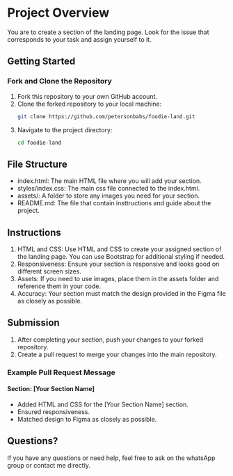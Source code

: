 # Project Overview
You are to create a section of the landing page. Look for the issue that corresponds to your task and assign yourself to it.

## Getting Started
### Fork and Clone the Repository
1. Fork this repository to your own GitHub account.
2. Clone the forked repository to your local machine:
   ```bash
   git clone https://github.com/petersonbabs/foodie-land.git
3. Navigate to the project directory:
   ```bash
   cd foodie-land

## File Structure
- index.html: The main HTML file where you will add your section.
- styles/index.css: The main css file connected to the index.html.
- assets/: A folder to store any images you need for your section.
- README.md: The file that contain insttructions and guide about the project.

## Instructions

1. HTML and CSS: Use HTML and CSS to create your assigned section of the landing page. You can use Bootstrap for additional styling if needed.
2. Responsiveness: Ensure your section is responsive and looks good on different screen sizes.
3. Assets: If you need to use images, place them in the assets folder and reference them in your code.
4. Accuracy: Your section must match the design provided in the Figma file as closely as possible.

## Submission
1. After completing your section, push your changes to your forked repository.
2. Create a pull request to merge your changes into the main repository.

### Example Pull Request Message
#### Section: [Your Section Name]
- Added HTML and CSS for the [Your Section Name] section.
- Ensured responsiveness.
- Matched design to Figma as closely as possible.

## Questions?
If you have any questions or need help, feel free to ask on the whatsApp group or contact me directly.

